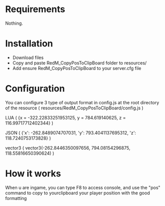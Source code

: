 # Requirements

Nothing. 

# Installation 

- Download files
- Copy and paste RedM_CopyPosToClipBoard folder to resources/
- Add ensure RedM_CopyPosToClipBoard to your server.cfg file

# Configuration

You can configure 3 type of output format in config.js at the root directory of the resource ( resources/RedM_CopyPosToClipBoard/config.js )


LUA  ( {x = -322.22833251953125, y = 784.619140625, z = 116.99717712402344} )

JSON ( {'x': -262.8489074707031, 'y': 793.4041137695312, 'z': 118.7240753173828} )

vector3 ( vector3(-262.8446350097656, 794.08154296875, 118.55816650390624) )



# How it works

When u are ingame, you can type F8 to access console, and use the "pos" command to copy to yourclipboard your player position with the good formatting
